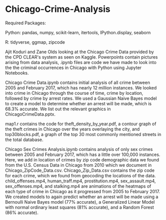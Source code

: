 # Chicago-Crime-Analysis
Required Packages: 

Python: pandas, numpy, scikit-learn, itertools, IPython.display, seaborn

R: tidyverse, ggmap, zipcode

Ajit Koduri and Zane Olds looking at the Chicago Crime Data provided by the CPD CLEAR's system as seen on Kaggle. Powerpoints contain pictures arising from data analysis, .ipynb files are code we have made to look into the the criminal occurrences in Chicago with Python using Jupyter Notebooks.

Chicago Crime Data.ipynb contains initial analysis of all crime between 2005 and February 2017, which has nearly 12 million instances. We looked into crime in Chicago through the course of time, crime by location, followed by crime by arrest rates. We used a Gaussian Naive Bayes model to create a model to determine whether an arrest will be made, which is 68.3% accurate. We list out the relevant graphics in ChicagoCrimeData.pptx.

map1.r contains the code for theft_density_by_year.pdf, a contour graph of the theft crimes in Chicago over the years overlaying the city, and top30blocks.pdf, a graph of the top 30 most commonly mentioned streets in the total database.

Chicago Sex Crimes Analysis.ipynb contains analysis of only sex crimes between 2005 and February 2017, which has a little over 100,000 instances. Here, we add in location of crimes by zip code demographic data we found from the U.S. Census Data in Chicago from 2010 which we document in Chicago_ZipCode_Data.csv. Chicago_Zip_Data.csv contains the zip code for each crime, which we found from geocoding the locations of the data. child_offenses.mp4, human_traff.mp4, prostitution.mp4, sex_assault.mp4, sex_offenses.mp4, and stalking.mp4 are animations of the heatmaps of each type of crime in Chicago as it progressed from 2005 to February 2017. We created models to again predict whether an arrest will be made using a Bernoulli Naive Bayes model (77% accurate), a Generalized Linear Model with normal ordinary least squares (81% accurate), and a Random Forest (86% accurate).
